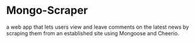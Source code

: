# Mongo-Scraper
a web app that lets users view and leave comments on the latest news by scraping them from an established site using Mongoose and Cheerio.
